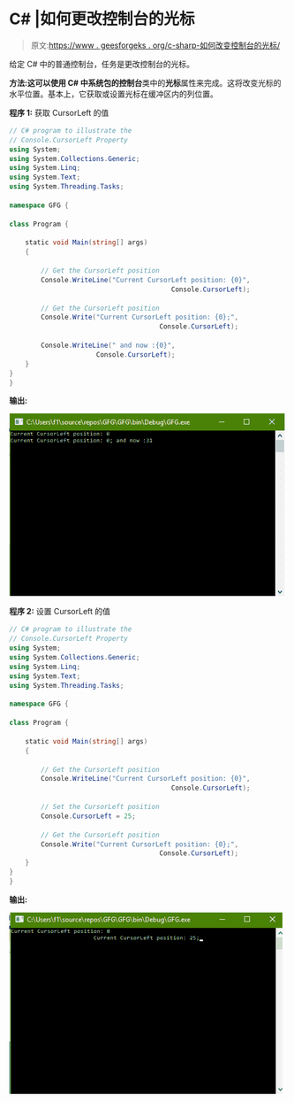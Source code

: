 # C# |如何更改控制台的光标

> 原文:[https://www . geesforgeks . org/c-sharp-如何改变控制台的光标/](https://www.geeksforgeeks.org/c-sharp-how-to-change-the-cursorleft-of-the-console/)

给定 C# 中的普通控制台，任务是更改控制台的光标。

**方法:**这可以使用 C# 中系统包的**控制台**类中的**光标**属性来完成。这将改变光标的水平位置。基本上，它获取或设置光标在缓冲区内的列位置。

**程序 1:** 获取 CursorLeft 的值

```cs
// C# program to illustrate the
// Console.CursorLeft Property
using System;
using System.Collections.Generic;
using System.Linq;
using System.Text;
using System.Threading.Tasks;

namespace GFG {

class Program {

    static void Main(string[] args)
    {

        // Get the CursorLeft position
        Console.WriteLine("Current CursorLeft position: {0}",
                                         Console.CursorLeft);

        // Get the CursorLeft position
        Console.Write("Current CursorLeft position: {0};",
                                      Console.CursorLeft);

        Console.WriteLine(" and now :{0}",
                      Console.CursorLeft);
    }
}
}
```

**输出:**

![](img/85f97988170b4781fec58328948991c4.png)

**程序 2:** 设置 CursorLeft 的值

```cs
// C# program to illustrate the
// Console.CursorLeft Property
using System;
using System.Collections.Generic;
using System.Linq;
using System.Text;
using System.Threading.Tasks;

namespace GFG {

class Program {

    static void Main(string[] args)
    {

        // Get the CursorLeft position
        Console.WriteLine("Current CursorLeft position: {0}",
                                         Console.CursorLeft);

        // Set the CursorLeft position
        Console.CursorLeft = 25;

        // Get the CursorLeft position
        Console.Write("Current CursorLeft position: {0};",
                                      Console.CursorLeft);
    }
}
}
```

**输出:**

![](img/f9b0bab001c974e801754141bbab39b0.png)